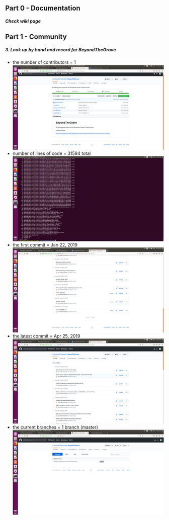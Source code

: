 ## Part 0 - Documentation
##### Check wiki page
## Part 1 - Community
##### 3. Look up by hand and record for BeyondTheGrave
* the number of contributors = 1
![alt text](https://github.com/barnesv17/CSCI4961/blob/master/labs/lab-03/images/NumberOfContributors.png)
* number of lines of code = 31594 total
![alt text](https://github.com/barnesv17/CSCI4961/blob/master/labs/lab-03/images/TotalNumberOfLines.png)
* the first commit = Jan 22, 2019
![alt text](https://github.com/barnesv17/CSCI4961/blob/master/labs/lab-03/images/EarliestCommmit.png)
* the latest commit = Apr 25, 2019
![alt text](https://github.com/barnesv17/CSCI4961/blob/master/labs/lab-03/images/LatestCommit.png)
* the current branches = 1 branch (master)
![alt text](https://github.com/barnesv17/CSCI4961/blob/master/labs/lab-03/images/NumberOfBranches.png)
